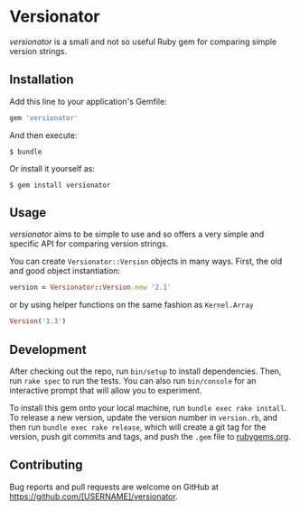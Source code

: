 # Versionator

*versionator* is a small and not so useful Ruby gem for comparing simple version strings.

## Installation

Add this line to your application's Gemfile:

```ruby
gem 'versionator'
```

And then execute:

    $ bundle

Or install it yourself as:

    $ gem install versionator

## Usage

*versionator* aims to be simple to use and so offers a very simple and specific API for comparing version strings.

You can create `Versionator::Version` objects in many ways. First, the old and good object instantiation:

```ruby
version = Versionator::Version.new '2.1'
```

or by using helper functions on the same fashion as `Kernel.Array`

```ruby
Version('1.3')
```

## Development

After checking out the repo, run `bin/setup` to install dependencies. Then, run `rake spec` to run the tests. You can also run `bin/console` for an interactive prompt that will allow you to experiment.

To install this gem onto your local machine, run `bundle exec rake install`. To release a new version, update the version number in `version.rb`, and then run `bundle exec rake release`, which will create a git tag for the version, push git commits and tags, and push the `.gem` file to [rubygems.org](https://rubygems.org).

## Contributing

Bug reports and pull requests are welcome on GitHub at https://github.com/[USERNAME]/versionator.
